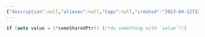 ```yaml
---
{"description":null,"aliases":null,"tags":null,"created":"2023-04-12T22:20:41","updated":"2023-07-15T21:33:03","title":"optional safe unwrapping","dg-publish":true,"permalink":"/docs/optional safe unwrapping/","dgPassFrontmatter":true}
---
```



```cpp
if (auto value = (*someSharedPtr)) {/*do something with `value`*/}
```
